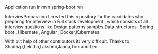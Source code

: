 Application run in 
mvn spring-boot:run

InterviewPreparation
I created this repository for the candidates who preparing for interview in Full stack development , which consists of all interview questions like Design patterns samples,Data-structures , Spring boot , Hibernate , Angular , Docker,Kubernetes

With out help of other contributors its very difficult. Thanks to Shadhap,Lekitha,Lakshmi,Jaana,Tom and Leo.
